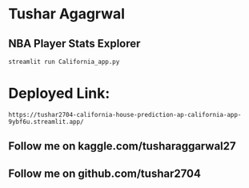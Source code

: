 # Tushar Agagrwal
## NBA Player Stats Explorer
```
streamlit run California_app.py
```
 
 # Deployed Link:
 ```
https://tushar2704-california-house-prediction-ap-california-app-9ybf6u.streamlit.app/
 ```

 ## Follow me on kaggle.com/tusharaggarwal27
## Follow me on github.com/tushar2704
